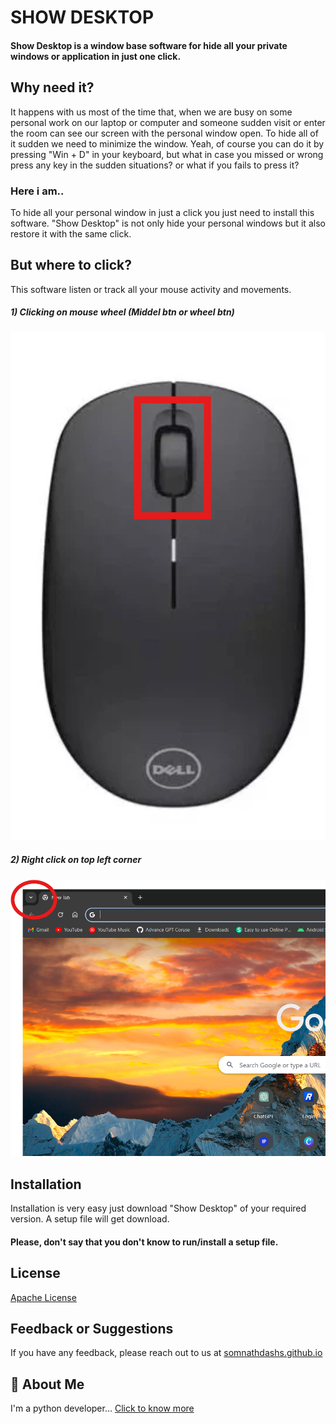 # SHOW DESKTOP

####  Show Desktop is a window base software for hide all your private windows or application in just one click.

## Why need it?
It happens with us most of the time that, when we are busy on some personal work on our laptop or computer and someone sudden visit or enter the room can see our screen with the personal window open. To hide all of it sudden we need to minimize the window. Yeah, of course you can do it by pressing "Win + D" in your keyboard, but what in case you missed or wrong press any key in the sudden situations? or what if you fails to press it?

### Here i am..
To hide all your personal window in just a click you just need to install this software.
"Show Desktop" is not only hide your personal windows but it also restore it with the same click.

## But where to click?
This software listen or track all your mouse activity and movements. 
##### 1) Clicking on mouse wheel (Middel btn or wheel btn)
####
 ![Mouse wheel](https://github.com/somnathdashs/Show-Desktop/blob/main/Image/Mouse.png?raw=true)


#### 
##### 2) Right click on top left corner 
#### 
 ![Top Left Corner](https://github.com/somnathdashs/Show-Desktop/blob/main/Image/Point_Screen.png?raw=true)





## Installation

Installation is very easy just download "Show Desktop" of your required version. A setup file will get download. 
#### Please, don't say that you don't know to run/install a setup file.
    
## License

[ Apache License ](https://raw.githubusercontent.com/somnathdashs/Show-Desktop/main/license.txt)


## Feedback or Suggestions 

If you have any feedback, please reach out to us at [somnathdashs.github.io](https://somnathdashs.github.io/Contactme.html)


## 🚀 About Me
 I'm a python developer...
[Click to know more](https://somnathdashs.github.io/)


